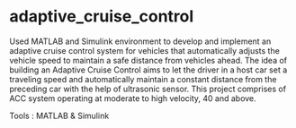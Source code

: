# adaptive_cruise_control

Used MATLAB and Simulink environment to develop and implement an adaptive cruise control system for vehicles that automatically adjusts the vehicle speed to maintain a safe distance from vehicles ahead. The idea of building an Adaptive Cruise Control aims to let the driver in a host car set a traveling speed and automatically maintain a constant distance from the preceding car with the help of ultrasonic sensor. This project comprises of ACC system operating at moderate to high velocity, 40 and above.  

Tools : MATLAB & Simulink
